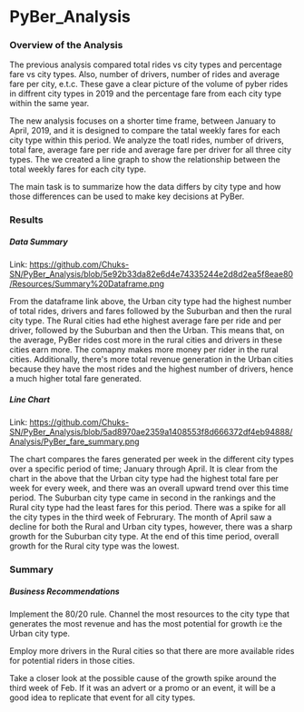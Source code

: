 # PyBer_Analysis

### Overview of the Analysis
The previous analysis compared total rides vs city types and percentage fare vs city types. Also, number of drivers, number of rides and average fare per city, e.t.c. These gave a clear picture of the volume of pyber rides in diffrent city types in 2019 and the percentage fare from each city type within the same year. 

The new analysis focuses on a shorter time frame, between January to April, 2019, and it is designed to compare the tatal weekly fares for each city type within this period. We analyze the toatl rides, number of drivers, total fare, average fare per ride and average fare per driver for all three city types. The we created a line graph to show the relationship between the total weekly fares for each city type. 

The main task is to summarize how the data differs by city type and how those differences can be used to make key decisions at PyBer. 

### Results

##### Data Summary 
Link: https://github.com/Chuks-SN/PyBer_Analysis/blob/5e92b33da82e6d4e74335244e2d8d2ea5f8eae80/Resources/Summary%20Dataframe.png

From the dataframe link above, the Urban city type had the highest number of total rides, drivers and fares followed by the Suburban and then the rural city type. The Rural cities had ethe highest average fare per ride and per driver, followed by the Suburban and then the Urban. This means that, on the average, PyBer rides cost more in the rural cities and drivers in these cities earn more. The comapny makes more money per rider in the rural cities. Additionally, there's more total revenue generation in the Urban cities because they have the most rides and the highest number of drivers, hence a much higher total fare generated. 

##### Line Chart
Link: https://github.com/Chuks-SN/PyBer_Analysis/blob/5ad8970ae2359a1408553f8d666372df4eb94888/Analysis/PyBer_fare_summary.png

The chart compares the fares generated per week in the different city types over a specific period of time; January through April. It is clear from the chart in the above that the Urban city type had the highest total fare per week for every week, and there was an overall upward trend over this time period. The Suburban city type came in second in the rankings and the Rural city type had the least fares for this period. There was a spike for all the city types in the third week of Februrary. The month of April saw a decline for both the Rural and Urban city types, however, there was a sharp growth for the Suburban city type. At the end of this time period, overall growth for the Rural city type was the lowest. 

### Summary
##### Business Recommendations 
Implement the 80/20 rule. Channel the most resources to the city type that generates the most revenue and has the most potential for growth i:e the Urban city type. 

Employ more drivers in the Rural cities so that there are more available rides for potential riders in those cities. 

Take a closer look at the possible cause of the growth spike around the third week of Feb. If it was an advert or a promo or an event, it will be a good idea to replicate that event for all city types. 
